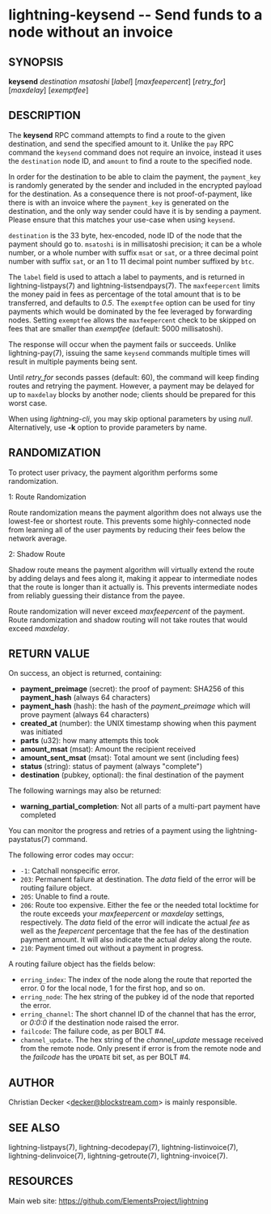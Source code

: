 lightning-keysend -- Send funds to a node without an invoice
============================================================

SYNOPSIS
--------

**keysend** *destination* *msatoshi* [*label*] [*maxfeepercent*] [*retry\_for*] [*maxdelay*] [*exemptfee*]

DESCRIPTION
-----------

The **keysend** RPC command attempts to find a route to the given destination,
and send the specified amount to it. Unlike the `pay` RPC command the
`keysend` command does not require an invoice, instead it uses the
`destination` node ID, and `amount` to find a route to the specified node.

In order for the destination to be able to claim the payment, the
`payment_key` is randomly generated by the sender and included in the
encrypted payload for the destination. As a consequence there is not
proof-of-payment, like there is with an invoice where the `payment_key` is
generated on the destination, and the only way sender could have it is by
sending a payment. Please ensure that this matches your use-case when using
`keysend`.

`destination` is the 33 byte, hex-encoded, node ID of the node that the payment should go to.
`msatoshi` is in millisatoshi precision; it can be a whole number, or a whole number with suffix `msat` or `sat`, or a three decimal point number with suffix `sat`, or an 1 to 11 decimal point number suffixed by `btc`.

The `label` field is used to attach a label to payments, and is returned in lightning-listpays(7) and lightning-listsendpays(7).
The `maxfeepercent` limits the money paid in fees as percentage of the total amount that is to be transferred, and defaults to *0.5*.
The `exemptfee` option can be used for tiny payments which would be dominated by the fee leveraged by forwarding nodes.
Setting `exemptfee` allows the `maxfeepercent` check to be skipped on fees that are smaller than *exemptfee* (default: 5000 millisatoshi).

The response will occur when the payment fails or succeeds.
Unlike lightning-pay(7), issuing the same `keysend` commands multiple times will result in multiple payments being sent.

Until *retry_for* seconds passes (default: 60), the command will keep finding routes and retrying the payment.
However, a payment may be delayed for up to `maxdelay` blocks by another node; clients should be prepared for this worst case.

When using *lightning-cli*, you may skip optional parameters by using
*null*. Alternatively, use **-k** option to provide parameters by name.

RANDOMIZATION
-------------

To protect user privacy, the payment algorithm performs some randomization.

1: Route Randomization

Route randomization means the payment algorithm does not always use the
lowest-fee or shortest route. This prevents some highly-connected node
from learning all of the user payments by reducing their fees below the
network average.

2: Shadow Route

Shadow route means the payment algorithm will virtually extend the route
by adding delays and fees along it, making it appear to intermediate nodes
that the route is longer than it actually is. This prevents intermediate
nodes from reliably guessing their distance from the payee.

Route randomization will never exceed *maxfeepercent* of the payment.
Route randomization and shadow routing will not take routes that would
exceed *maxdelay*.

RETURN VALUE
------------

[comment]: # (GENERATE-FROM-SCHEMA-START)
On success, an object is returned, containing:

- **payment\_preimage** (secret): the proof of payment: SHA256 of this **payment_hash** (always 64 characters)
- **payment\_hash** (hash): the hash of the *payment_preimage* which will prove payment (always 64 characters)
- **created\_at** (number): the UNIX timestamp showing when this payment was initiated
- **parts** (u32): how many attempts this took
- **amount\_msat** (msat): Amount the recipient received
- **amount\_sent\_msat** (msat): Total amount we sent (including fees)
- **status** (string): status of payment (always "complete")
- **destination** (pubkey, optional): the final destination of the payment

The following warnings may also be returned:

- **warning\_partial\_completion**: Not all parts of a multi-part payment have completed

[comment]: # (GENERATE-FROM-SCHEMA-END)

You can monitor the progress and retries of a payment using the lightning-paystatus(7) command.

The following error codes may occur:
- `-1`: Catchall nonspecific error.
- `203`: Permanent failure at destination. The *data* field of the error will be routing failure object.
- `205`: Unable to find a route.
- `206`: Route too expensive. Either the fee or the needed total locktime for the route exceeds your *maxfeepercent* or *maxdelay* settings, respectively. The *data* field of the error will indicate the actual *fee* as well as the *feepercent* percentage that the fee has of the destination payment amount. It will also indicate the actual *delay* along the route.
- `210`: Payment timed out without a payment in progress.

A routing failure object has the fields below:
- `erring_index`: The index of the node along the route that reported the error. 0 for the local node, 1 for the first hop, and so on.
- `erring_node`: The hex string of the pubkey id of the node that reported the error.
- `erring_channel`: The short channel ID of the channel that has the error, or *0:0:0* if the destination node raised the error.
- `failcode`: The failure code, as per BOLT \#4.
- `channel_update`. The hex string of the *channel_update* message received from the remote node. Only present if error is from the remote node and the *failcode* has the `UPDATE` bit set, as per BOLT \#4.


AUTHOR
------

Christian Decker <<decker@blockstream.com>> is mainly responsible.

SEE ALSO
--------

lightning-listpays(7), lightning-decodepay(7), lightning-listinvoice(7),
lightning-delinvoice(7), lightning-getroute(7), lightning-invoice(7).

RESOURCES
---------

Main web site: <https://github.com/ElementsProject/lightning>

[comment]: # ( SHA256STAMP:d208bd6f3e78b039a4790b8de599ffd819aa169c59430ac487fd7030cd3fe640)
